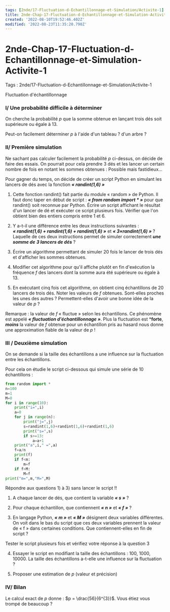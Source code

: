 ```yaml
---
tags: [2nde/17-Fluctuation-d-Echantillonnage-et-Simulation/Activite-1]
title: 2nde-Chap-17-Fluctuation-d-Echantillonnage-et-Simulation-Activite-1
created: '2022-08-10T19:52:46.402Z'
modified: '2022-08-23T11:35:20.790Z'
---
```


# 2nde-Chap-17-Fluctuation-d-Echantillonnage-et-Simulation-Activite-1

Tags : 2nde/17-Fluctuation-d-Echantillonnage-et-Simulation/Activite-1


Fluctuation d'échantillonnage 


### I/ Une probabilité difficile à déterminer 


On cherche la probabilité $p$ que la somme obtenue en lançant trois dés soit supérieure ou égale à $13$.

Peut-on facilement déterminer $p$ à l'aide d'un tableau ? d'un arbre ?


### II/ Première simulation 


Ne sachant pas calculer facilement la probabilité $p$ ci-dessus, on décide de faire des essais. On pourrait pour cela prendre $3$ dés et les lancer un certain nombre de fois en notant les sommes obtenues : Possible mais fastidieux...

Pour gagner du temps, on décide de créer un script Python en simulant les lancers de dés avec la fonction ***« randint(1,6) »***

1.  Cette fonction randint() fait partie du module « random » de Python.
    Il faut donc taper en début de script : ***« from random import * »***
    pour que randint() soit reconnue par Python.
    Écrire un script affichant le résultat d'un lancer de dé et exécuter ce script plusieurs fois. Vérifier que l'on obtient bien des entiers  compris entre 1 et 6.

2.  Y a-t-il une différence entre les deux instructions suivantes :
    ***« randint(1,6) + randint(1,6) + randint(1,6) »*** et ***« 3×randint(1,6) »*** ?
    Laquelle de ces deux instructions permet de simuler correctement ***une  somme de*** ***3 lancers de dés*** ? 

3.  Écrire un algorithme permettant de simuler $20$ fois le lancer de trois dés et d'afficher les sommes obtenues.

4.  Modifier cet algorithme pour qu'il affiche plutôt en fin d'exécution  la fréquence $f$ des lancers dont la somme aura été supérieure ou égale à $13$.

5.  En exécutant cinq fois cet algorithme, on obtient cinq échantillons  de $20$ lancers de trois dés. Noter les valeurs de $f$ obtenues.
Sont-elles proches les unes des autres ? Permettent-elles d'avoir  une bonne idée de la valeur de $p$ ?

Remarque : la valeur de $f$ « fluctue » selon les échantillons. Ce phénomène est appelé ***« fluctuation d'échantillonnage »***. 
Plus la fluctuation est ***forte**, ***moins*** la valeur de $f$ obtenue pour un échantillon pris au hasard nous donne une approximation fiable de la valeur de $p$ !


### III /  Deuxième simulation 


On se demande si la taille des échantillons a une influence sur la fluctuation entre les échantillons.

Pour cela on étudie le script ci-dessous qui simule une série de 10 échantillons :

```Python
from random import *
n=100
m=1
M=0
for i in range(10):
    print("i=",i)
    a=0
    for j in range(n):
        print("j=",j)
        s=randint(1,6)+randint(1,6)+randint(1,6)
        print("s=",s)
        if s>=13:
            a=a+1
    print("a",i," =",a)
    f=a/n
    print(f)
    if f<m:
        m=f
    if f>M:
        M=f
print("m=",m,"M=",M)
```

Répondre aux questions 1) à 3) sans lancer le script !!

1.  A chaque lancer de dés, que contient la variable ***« s »*** ?

2.  Pour chaque échantillon, que contiennent ***« n »*** et ***« f »*** ?

3.  En langage Python, ***« m »*** et ***« M »*** désignent deux variables  différentes. On voit dans le bas du script que ces deux variables prennent la valeur de « f » dans certaines conditions. Que contiennent-elles en fin de script ?

Tester le script plusieurs fois et vérifiez votre réponse à la question 3

4.  Essayer le script en modifiant la taille des échantillons : $100$, $1000$, $10000$.
    La taille des échantillons a-t-elle une influence sur la fluctuation ?

2.  Proposer une estimation de $p$ (valeur et précision)

### IV/ Bilan

Le calcul exact de *p* donne : $p = \drac{56}{6^{3}}$.
Vous étiez vous trompé de beaucoup ?



